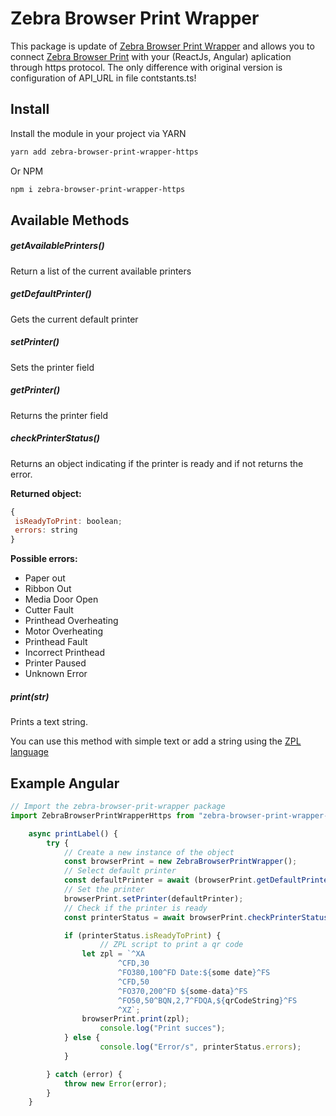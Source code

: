 # Zebra Browser Print Wrapper

This package is update of [Zebra Browser Print Wrapper](https://github.com/lhilario/zebra-browser-print-wrapper#readme) and allows you to connect [Zebra Browser Print](https://www.zebra.com/la/es/support-downloads/printer-software/by-request-software.html#browser-print) with your (ReactJs, Angular) aplication through https protocol. The only difference with original version is configuration of API_URL in file contstants.ts!

## Install

Install the module in your project via YARN

```bash
yarn add zebra-browser-print-wrapper-https
```

Or NPM

```bash
npm i zebra-browser-print-wrapper-https
```


## Available Methods

##### **getAvailablePrinters()**

Return a list of the current available printers

##### **getDefaultPrinter()**

Gets the current default printer

##### **setPrinter()**

Sets the printer field

##### **getPrinter()**

Returns the printer field

##### **checkPrinterStatus()**

Returns an object indicating if the printer is ready and if not returns the error.

**Returned object:**

```js
{
 isReadyToPrint: boolean;
 errors: string
}
```

**Possible errors:**

- Paper out
- Ribbon Out
- Media Door Open
- Cutter Fault
- Printhead Overheating
- Motor Overheating
- Printhead Fault
- Incorrect Printhead
- Printer Paused
- Unknown Error

##### **print(str)**

Prints a text string.

You can use this method with simple text or add a string using the [ZPL language](https://www.zebra.com/content/dam/zebra/manuals/printers/common/programming/zpl-zbi2-pm-en.pdf "ZPL language")


## Example Angular

```js
// Import the zebra-browser-prit-wrapper package
import ZebraBrowserPrintWrapperHttps from "zebra-browser-print-wrapper-https";

    async printLabel() {
        try {
            // Create a new instance of the object
            const browserPrint = new ZebraBrowserPrintWrapper();
            // Select default printer
            const defaultPrinter = await (browserPrint.getDefaultPrinter());
            // Set the printer
            browserPrint.setPrinter(defaultPrinter);
            // Check if the printer is ready
            const printerStatus = await browserPrint.checkPrinterStatus();

            if (printerStatus.isReadyToPrint) {
                    // ZPL script to print a qr code
                let zpl = `^XA
                        ^CFD,30
                        ^FO380,100^FD Date:${some date}^FS
                        ^CFD,50
                        ^FO370,200^FD ${some-data}^FS
                        ^FO50,50^BQN,2,7^FDQA,${qrCodeString}^FS
                        ^XZ`;
                browserPrint.print(zpl);
                    console.log("Print succes");
            } else {
                    console.log("Error/s", printerStatus.errors);
            }

        } catch (error) {
            throw new Error(error);
        }
    }
